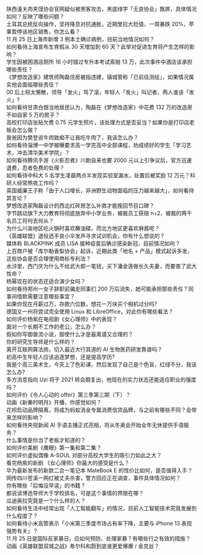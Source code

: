 陕西潼关肉夹馍协会官网疑似被黑客攻击，黑底绿字「无良协会」飘屏，具体情况如何？反映了哪些问题？  
土耳其总统反向操作，坚持降息对抗通胀，近期里拉大贬值，一周暴跌 20%，苹果暂停该地区销售，你怎么看？  
11 月 25 日上海市新增 3 例本土确诊病例，目前当地情况如何？  
如何看待上海宣布生育假从 30 天增加到 60 天？此举对促进生育将产生怎样的影响？  
学生因被困酒店厕所 16 小时错过专升本考试索赔 13 万，此次事件中酒店该承担哪些责任？  
《梦想改造家》建筑师陶磊住房被指违建，镇城管称「已前往测绘」，如果情况属实他会面临哪些责任？  
00 后上班太懒散，领导「发火」骂了滚，年轻人「发火」叫记者，两人谁该「发火」?  
如何看待甘肃白银当地居民认为，陶磊在《梦想改造家》中花费 132 万的改造房不如自家 5 万的房子？  
高校打印店张贴欠费 0.75 元学生照片，该处理方式是否妥当？如果你是打印店老板会怎么做？  
我爸因为樊登说牛肉致痴不让我吃牛肉了，我该怎么办？  
如何看待淄博一中学被曝要求高一学完高中全部课程，劝成绩好的学生「学习艺术，冲击清华美术学院」？  
如何看待腾讯手游《火影忍者》川剧自来也要 2000 元以上引争议后，官方迅速退费，忍者免费的处理？  
如何看待中科大 5 名学生凌晨两点半发现实验室漏水，处置后被奖励 12 万元？科研人经常熬夜工作吗？  
英国威廉王子称「由于人口增长，非洲野生动物面临的压力越来越大」，如何看待其言论？  
梦想改造家陶磊设计的西北红砖房怎么补救才能挽回节目口碑？  
字节跳动旗下大力教育将彻底放弃中小学业务，被裁员工获赔 n+2，被裁的两千名员工将何去何从？  
为什么川渝地区吃火锅时喜欢蘸油碟，而北方地区更喜欢麻酱呢？  
《英雄联盟》退役选手良小伞发声寻求试训机会，你有什么想说的？  
媒体称 BLACKPINK 成员 LISA 接种疫苗后确诊感染新冠，目前情况如何？  
上百商户被「库尔勒香梨协会」起诉，近期此类「地名 + 产品」模式起诉多发，这些协会是否合理使用商标专利法？  
水浒里，西门庆为什么不给武大郎一笔钱，买下潘金莲做长久夫妻，而要害了武大性命？  
杨幂现在的状态还适合演少女吗？  
如何看待郑州一女子辞职前骗走同事们 200 万后消失，她可能承担那些责任？同事间借款需要注意哪些事宜？  
如果你现在月薪过万，存款六位数，想花一万块买个相机过分吗?  
德国又一州将尝试完全使用 Linux 和 LibreOffice，对此你有哪些看法？  
如何评价杨紫在电视剧《女心理师》中的表现？  
面对一个长期不工作的老公，怎么办？  
假如你写御兽流小说，御使什么才是最离谱又合理的？  
你的研究生导师是什么样的？  
离开互联网算法岗，切入最近大行其道的 AI 生物医药研发靠谱吗？  
初高中生年轻人应该追逐梦想，还是提高学历?  
我是个高三美术生，今天上了色彩课，然后发现了自己是个色盲，红绿不分，我该怎么办?  
多方消息指向 Uzi 将于 2021 转会期复出，他现在的实力状态还能适应职业的强度吗？  
如何评价《令人心动的 offer》第三季第三期（下）？  
动画《新秦时明月》开播，你感觉如何？  
花呗启动品牌隔离，将成为蚂蚁消金专属消费信贷品牌，与之前有哪些不同？会带来怎样的影响？  
如何看待央视新闻 AI 手语主播正式亮相，将从冬奥会开始全年无休提供手语服务？  
什么事情是你当了老板才知道的？  
如何评价美剧《鹰眼》第一集和第二集？  
如何评价虚拟偶像 A-SOUL 对部分高校大学生的吸引力如此之大？  
看完杨紫的新剧 《女心理师》你最大的感受是什么？  
华为最新发布的新款二合一笔记本 MateBook E 的性价比如何，是否值得入手？  
网传四川苍溪一网红被丈夫杀害，警方回应正在调查，事件具体情况如何？  
你有哪些「后悔没早读」的书籍？  
都说读博选导师大于学校排名，可是这个事情的界限在哪？  
瓜迪奥拉究竟是一个什么样的人？  
如何看待生活中经常出现「人工智能翻车」的情况，目前人工智能技术究竟发展到什么程度了？  
如何看待小米高管表示「小米第三季度市场占有率下降，主要与 iPhone 13 表现强势有关」？  
11 月 25 日是国际反家暴日，应如何预防、处理家暴？有哪些行之有效的措施？  
动画《英雄联盟双城之战》希尔科和蔚到底谁更爱爆爆 / 金克丝？  
